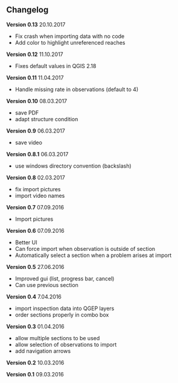 ## Changelog

**Version 0.13** 20.10.2017

* Fix crash when importing data with no code
* Add color to highlight unreferenced reaches

**Version 0.12** 11.10.2017

* Fixes default values in QGIS 2.18

**Version 0.11** 11.04.2017

* Handle missing rate in observations (default to 4)

**Version 0.10** 08.03.2017

* save PDF
* adapt structure condition

**Version 0.9** 06.03.2017

* save video

**Version 0.8.1** 06.03.2017

* use windows directory convention (backslash)

**Version 0.8** 02.03.2017

* fix import pictures
* import video names

**Version 0.7** 07.09.2016

* Import pictures

**Version 0.6** 07.09.2016

* Better UI
* Can force import when observation is outside of section
* Automatically select a section when a problem arises at import

**Version 0.5** 27.06.2016

* Improved gui (list, progress bar, cancel)
* Can use previous section

**Version 0.4** 7.04.2016

* import inspection data into QGEP layers
* order sections properly in combo box

**Version 0.3** 01.04.2016

* allow multiple sections to be used
* allow selection of observations to import
* add navigation arrows


**Version 0.2** 10.03.2016



**Version 0.1** 09.03.2016
